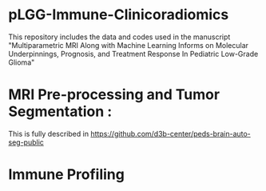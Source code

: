 # pLGG-Immune-Clinicoradiomics
This repository includes the data and codes used in the manuscript "Multiparametric MRI Along with Machine Learning Informs on Molecular Underpinnings, Prognosis, and Treatment Response In Pediatric Low-Grade Glioma"


# MRI Pre-processing and Tumor Segmentation :
This is fully described in https://github.com/d3b-center/peds-brain-auto-seg-public

# Immune Profiling

